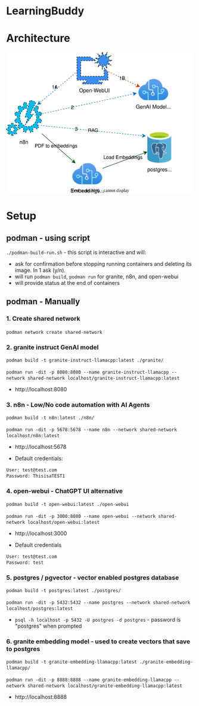 # LearningBuddy

# Architecture
![Architecture](architecture.svg)


# Setup

## podman - using script
`./podman-build-run.sh` - this script is interactive and will:
- ask for confirmation before stopping running containers and deleting its image. In 1 ask (y/n).
- will run `podman build`, `podman run` for granite, n8n, and open-webui
- will provide status at the end of containers

## podman - Manually

### 1. Create shared network
`podman network create shared-network`

### 2. granite instruct GenAI model
```
podman build -t granite-instruct-llamacpp:latest ./granite/

podman run -dit -p 8080:8080 --name granite-instruct-llamacpp --network shared-network localhost/granite-instruct-llamacpp:latest
```

- http://localhost:8080

### 3. n8n - Low/No code automation with AI Agents
```
podman build -t n8n:latest ./n8n/

podman run -dit -p 5678:5678 --name n8n --network shared-network localhost/n8n:latest
```

- http://localhost:5678

- Default credentials:
```
User: test@test.com
Password: ThisisaTEST1
```

### 4. open-webui - ChatGPT UI alternative

```
podman build -t open-webui:latest ./open-webui 

podman run -dit -p 3000:8080 --name open-webui --network shared-network localhost/open-webui:latest
```

- http://localhost:3000

- Default credentials
```
User: test@test.com
Password: test
```

### 5. postgres / pgvector - vector enabled postgres database
```
podman build -t postgres:latest ./postgres/

podman run -dit -p 5432:5432 --name postgres --network shared-network localhost/postgres:latest
```

- `psql -h localhost -p 5432 -U postgres -d postgres` - password is "postgres" when prompted



### 6. granite embedding model - used to create vectors that save to postgres
```
podman build -t granite-embedding-llamacpp:latest ./granite-embedding-llamacpp/

podman run -dit -p 8888:8888 --name granite-embedding-llamacpp --network shared-network localhost/granite-embedding-llamacpp:latest
```

- http://localhost:8888